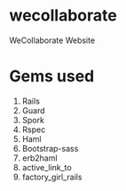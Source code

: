 wecollaborate
=============

WeCollaborate Website

Gems used
=========

1. Rails
2. Guard
3. Spork
4. Rspec
5. Haml
6. Bootstrap-sass
7. erb2haml
8. active_link_to 
9. factory_girl_rails
